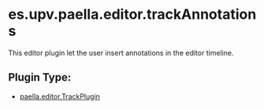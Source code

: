 # es.upv.paella.editor.trackAnnotations

This editor plugin let the user insert annotations in the editor timeline.

## Plugin Type:
- [paella.editor.TrackPlugin](../plugin_type.md)